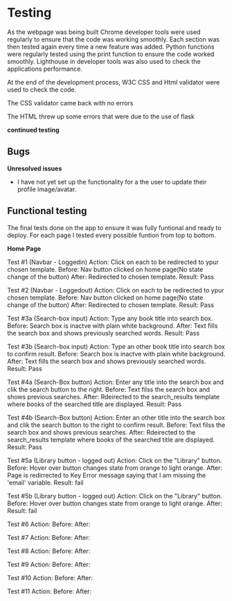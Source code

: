 # Testing
As the webpage was being built Chrome developer tools were used regularly to ensure that the code was working smoothly. Each section was then tested again every time a new feature was added. Python functions were regularly tested using the print function to ensure the code worked smoothly. Lighthouse in developer tools was also used to check the applications performance.

At the end of the development process, W3C CSS and Html validator were used to check the code.

The CSS validator came back with no errors

The HTML threw up some errors that were due to the use of flask 

**continued testing**


## Bugs

**Unresolved issues**
* I have not yet set up the functionality for a the user to update their profile image/avatar.


## Functional testing

The final tests done on the app to ensure it was fully funtional and ready to deploy. For each page I tested every possible funtion from top to bottom. 

**Home Page**

Test #1 (Navbar - Loggedin)
Action: Click on each to be redirected to ypur chosen template.
Before: Nav button clicked on home page(No state change of the button)
After: Redirected to chosen template.
Result: Pass

Test #2 (Navbar - Loggedout)
Action: Click on each to be redirected to ypur chosen template.
Before: Nav button clicked on home page(No state change of the button)
After: Redirected to chosen template.
Result: Pass

Test #3a (Search-box input)
Action: Type any book title into search box.
Before: Search box is inactve with plain white background.
After: Text fills the search box and shows previously searched words.
Result: Pass

Test #3b (Search-box input)
Action: Type an other book title into search box to confirm result.
Before: Search box is inactve with plain white background.
After: Text fills the search box and shows previously searched words.
Result: Pass

Test #4a (Search-Box button)
Action: Enter any title into the search box and clik the search button to the right.
Before: Text filss the search box and shows previous searches. 
After: Rdeirected to the search_results template where books of the searched title are displayed.
Result: Pass

Test #4b (Search-Box button)
Action: Enter an other title into the search box and clik the search button to the right to confirm result.
Before: Text filss the search box and shows previous searches. 
After: Rdeirected to the search_results template where books of the searched title are displayed.
Result: Pass

Test #5a (Library button - logged out)
Action: Click on the "Library" button.
Before: Hover over button changes state from orange to light orange.
After: Page is redirrected to Key Error message saying that I am missing the 'email' variable.
Result: fail

Test #5b (Library button - logged out)
Action: Click on the "Library" button.
Before: Hover over button changes state from orange to light orange.
After: 
Result: fail

Test #6
Action:
Before:
After:

Test #7
Action:
Before:
After:

Test #8
Action:
Before:
After:

Test #9
Action:
Before:
After:

Test #10
Action:
Before:
After:

Test #11
Action:
Before:
After:
